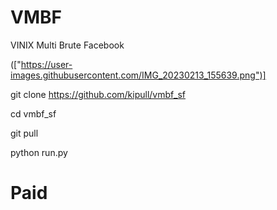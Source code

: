 # VMBF

 VINIX Multi Brute Facebook

(["https://user-images.githubusercontent.com/IMG_20230213_155639.png")]

git clone https://github.com/kipull/vmbf_sf

cd vmbf_sf

git pull

python run.py

# Paid
